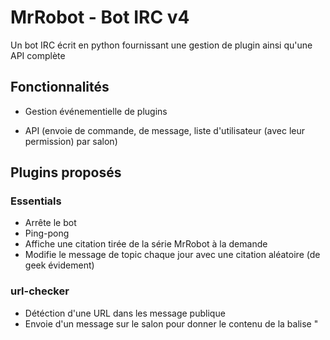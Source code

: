 # MrRobot - Bot IRC v4

Un bot IRC écrit en python fournissant une gestion de plugin ainsi qu'une API complète

## Fonctionnalités

- Gestion événementielle de plugins

- API (envoie de commande, de message, liste d'utilisateur (avec leur permission) par salon)

## Plugins proposés

### Essentials

* Arrête le bot
* Ping-pong
* Affiche une citation tirée de la série MrRobot à la demande
* Modifie le message de topic chaque jour avec une citation aléatoire (de geek évidement)

### url-checker

* Détéction d'une URL dans les message publique
* Envoie d'un message sur le salon pour donner le contenu de la balise "<title>" lié à l'URL

### auth

* Plugin de réservation de nickname
* Gestion dynamique des comptes non-enregistré
* Gel des comptes enregistré
* Administration des comptes par des OP
